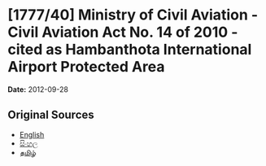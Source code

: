 # [1777/40] Ministry of Civil Aviation - Civil Aviation Act No. 14 of 2010 - cited as Hambanthota International Airport Protected Area

**Date:** 2012-09-28

## Original Sources

- [English](https://documents.gov.lk/view/extra-gazettes/2012/9/1777-40_E.pdf)
- [සිංහල](https://documents.gov.lk/view/extra-gazettes/2012/9/1777-40_S.pdf)
- [தமிழ்](https://documents.gov.lk/view/extra-gazettes/2012/9/1777-40_T.pdf)
